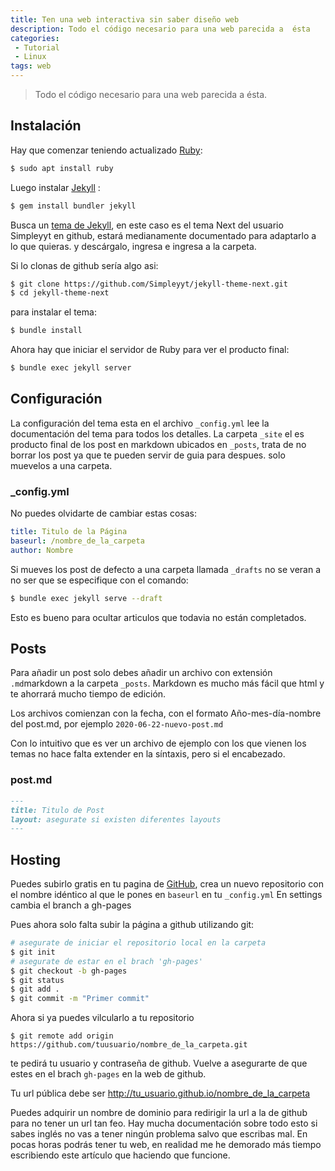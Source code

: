 ```yaml
---
title: Ten una web interactiva sin saber diseño web
description: Todo el código necesario para una web parecida a  ésta
categories:
 - Tutorial
 - Linux
tags: web
---
```


> Todo el código necesario para una web parecida a ésta.



## Instalación

Hay que comenzar teniendo actualizado [Ruby](https://www.ruby-lang.org/es/documentation/installation/):
```sh
$ sudo apt install ruby
```

Luego instalar [Jekyll](https://jekyllrb.com) :
```sh
$ gem install bundler jekyll
```
Busca un [tema de Jekyll](https://jekyllrb.com/resources/), en este caso es el tema Next del usuario Simpleyyt en github, estará medianamente documentado para adaptarlo a lo que quieras. y descárgalo, ingresa e ingresa a la carpeta.

Si lo clonas de github sería algo asi:
```sh
$ git clone https://github.com/Simpleyyt/jekyll-theme-next.git
$ cd jekyll-theme-next
```
para instalar el tema:
```sh
$ bundle install
```
Ahora hay que iniciar el servidor de Ruby para ver el producto final:

```sh
$ bundle exec jekyll server
```
## Configuración

La configuración del tema esta en el archivo `_config.yml` lee la documentación del tema para todos los detalles.
La carpeta `_site` el es producto final de los post en markdown ubicados en `_posts`, trata de no borrar los post ya que te pueden servir de guia para despues. solo muevelos a una carpeta.

### _config.yml

No puedes olvidarte de cambiar estas cosas:

```yml
title: Titulo de la Página
baseurl: /nombre_de_la_carpeta
author: Nombre
```

Si mueves los post de defecto a una carpeta llamada `_drafts` no se veran a no ser que se especifique con el comando:
```sh
$ bundle exec jekyll serve --draft
```
Esto es bueno para ocultar articulos que todavia no están completados.

## Posts

Para añadir un post solo debes añadir un archivo con extensión `.md`markdown a la carpeta `_posts`. Markdown es mucho más fácil que html y te ahorrará mucho tiempo de edición.

Los archivos comienzan con la fecha, con el formato Año-mes-día-nombre del post.md, por ejemplo `2020-06-22-nuevo-post.md`

Con lo intuitivo que es ver un archivo de ejemplo con los que vienen los temas no hace falta extender en la síntaxis, pero si el encabezado.
### post.md

```md
---
title: Titulo de Post
layout: asegurate si existen diferentes layouts
---
```
## Hosting

Puedes subirlo gratis en tu pagina de [GitHub](https://www.github.com), crea un nuevo repositorio con el nombre idéntico al que le pones en `baseurl` en tu `_config.yml`
En  settings cambia el branch a gh-pages

Pues ahora solo falta subir la página a github utilizando git:
```sh
# asegurate de iniciar el repositorio local en la carpeta
$ git init 
# asegurate de estar en el brach 'gh-pages'
$ git checkout -b gh-pages
$ git status
$ git add .
$ git commit -m "Primer commit"
```
Ahora si ya puedes vilcularlo a tu repositorio
```
$ git remote add origin https://github.com/tuusuario/nombre_de_la_carpeta.git
```
te pedirá tu usuario y contraseña de github.
Vuelve a asegurarte de que estes en el brach `gh-pages` en la web de github.

Tu url pública debe ser http://tu_usuario.github.io/nombre_de_la_carpeta

Puedes adquirir un nombre de dominio para redirigir la url a la de github para no tener un url tan feo.
Hay mucha documentación sobre todo esto si sabes inglés no vas a tener ningún problema salvo que escribas mal. En pocas horas podrás tener tu web, en realidad me he demorado más tiempo escribiendo este artículo que haciendo que funcione.
